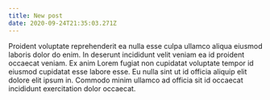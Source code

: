 ```yaml
---
title: New post
date: 2020-09-24T21:35:03.271Z
---
```

Proident voluptate reprehenderit ea nulla esse culpa ullamco aliqua eiusmod laboris dolor do enim. In deserunt incididunt velit veniam ea id proident occaecat veniam. Ex anim Lorem fugiat non cupidatat voluptate tempor id eiusmod cupidatat esse labore esse. Eu nulla sint ut id officia aliquip elit dolore elit ipsum in. Commodo minim ullamco ad officia sit id occaecat incididunt exercitation dolor occaecat.

